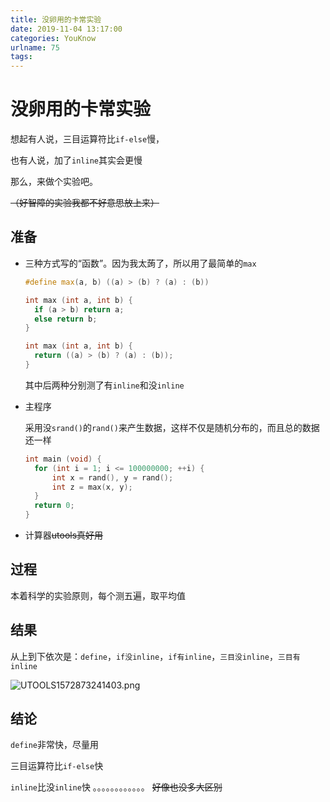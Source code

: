 ```yaml
---
title: 没卵用的卡常实验
date: 2019-11-04 13:17:00
categories: YouKnow
urlname: 75
tags:
---
```

<!--markdown-->
# 没卵用的卡常实验

想起有人说，三目运算符比`if-else`慢，

也有人说，加了`inline`其实会更慢

那么，来做个实验吧。

~~（好智障的实验我都不好意思放上来）~~

## 准备

+ 三种方式写的“函数”。因为我太蒟了，所以用了最简单的`max`

  ```cpp
  #define max(a, b) ((a) > (b) ? (a) : (b))
  ```

  ```cpp
  int max (int a, int b) {
  	if (a > b) return a;
  	else return b;
  }
  ```

  ```cpp
  int max (int a, int b) {
  	return ((a) > (b) ? (a) : (b));
  }
  ```

  其中后两种分别测了有`inline`和没`inline`

+ 主程序

  采用没`srand()`的`rand()`来产生数据，这样不仅是随机分布的，而且总的数据还一样

  ```cpp
  int main (void) {
  	for (int i = 1; i <= 100000000; ++i) {
  		int x = rand(), y = rand();
  		int z = max(x, y);
  	}
  	return 0;
  }
  ```

+ 计算器~~utools真好用~~

## 过程

本着科学的实验原则，每个测五遍，取平均值

## 结果

从上到下依次是：`define`，`if没inline`，`if有inline`，`三目没inline`，`三目有inline`

![UTOOLS1572873241403.png](https://yanxuan.nosdn.127.net/3baeaa51d057b7205ae344caaa01a960.png)

## 结论

`define`非常快，尽量用

三目运算符比`if-else`快

`inline`比没`inline`快
。。。。。。。。。。。。
~~好像也没多大区别~~